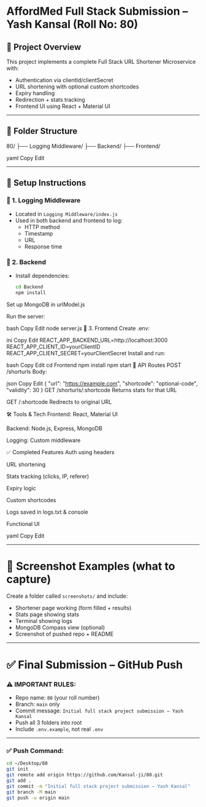 
# AffordMed Full Stack Submission – Yash Kansal (Roll No: 80)

## 🔧 Project Overview
This project implements a complete Full Stack URL Shortener Microservice with:
- Authentication via clientId/clientSecret
- URL shortening with optional custom shortcodes
- Expiry handling
- Redirection + stats tracking
- Frontend UI using React + Material UI

---

## 📁 Folder Structure

80/
├── Logging Middleware/
├── Backend/
├── Frontend/

yaml
Copy
Edit

---

## 📌 Setup Instructions

### 🔹 1. Logging Middleware
- Located in `Logging Middleware/index.js`
- Used in both backend and frontend to log:
  - HTTP method
  - Timestamp
  - URL
  - Response time

### 🔹 2. Backend
- Install dependencies:
  ```bash
  cd Backend
  npm install
Set up MongoDB in urlModel.js

Run the server:

bash
Copy
Edit
node server.js
🔹 3. Frontend
Create .env:

ini
Copy
Edit
REACT_APP_BACKEND_URL=http://localhost:3000
REACT_APP_CLIENT_ID=yourClientID
REACT_APP_CLIENT_SECRET=yourClientSecret
Install and run:

bash
Copy
Edit
cd Frontend
npm install
npm start
📲 API Routes
POST /shorturls
Body:

json
Copy
Edit
{
  "url": "https://example.com",
  "shortcode": "optional-code",
  "validity": 30
}
GET /shorturls/:shortcode
Returns stats for that URL

GET /:shortcode
Redirects to original URL

🛠️ Tools & Tech
Frontend: React, Material UI

Backend: Node.js, Express, MongoDB

Logging: Custom middleware

✅ Completed Features
 Auth using headers

 URL shortening

 Stats tracking (clicks, IP, referer)

 Expiry logic

 Custom shortcodes

 Logs saved in logs.txt & console

 Functional UI

yaml
Copy
Edit

---

# 📸 Screenshot Examples (what to capture)

Create a folder called `screenshots/` and include:
- Shortener page working (form filled + results)
- Stats page showing stats
- Terminal showing logs
- MongoDB Compass view (optional)
- Screenshot of pushed repo + README

---

# ✅ Final Submission – GitHub Push

### ⚠️ IMPORTANT RULES:
- Repo name: `80` (your roll number)
- Branch: `main` only
- Commit message: `Initial full stack project submission – Yash Kansal`
- Push all 3 folders into root
- Include `.env.example`, not real `.env`

---

### ✅ Push Command:
```bash
cd ~/Desktop/80
git init
git remote add origin https://github.com/Kansal-ji/80.git
git add .
git commit -m "Initial full stack project submission – Yash Kansal"
git branch -M main
git push -u origin main